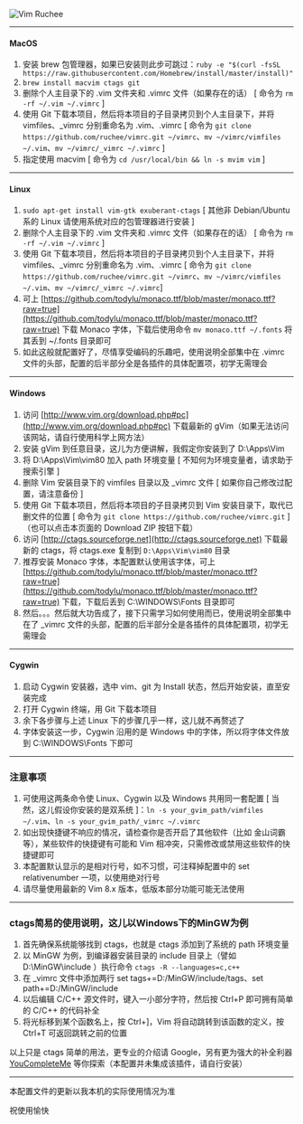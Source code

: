 ![Vim Ruchee](https://raw.github.com/ruchee/vimrc/master/macvim.jpg "Vim Ruchee")

----
#### MacOS

1. 安装 brew 包管理器，如果已安装则此步可跳过：`ruby -e "$(curl -fsSL https://raw.githubusercontent.com/Homebrew/install/master/install)"`
2. `brew install macvim ctags git`
3. 删除个人主目录下的 .vim 文件夹和 .vimrc 文件（如果存在的话） [ 命令为 `rm -rf ~/.vim ~/.vimrc` ]
4. 使用 Git 下载本项目，然后将本项目的子目录拷贝到个人主目录下，并将 vimfiles、_vimrc 分别重命名为 .vim、.vimrc [ 命令为 `git clone https://github.com/ruchee/vimrc.git ~/vimrc`、`mv ~/vimrc/vimfiles ~/.vim`、`mv ~/vimrc/_vimrc ~/.vimrc` ]
5. 指定使用 macvim [ 命令为 `cd /usr/local/bin && ln -s mvim vim` ]

----

#### Linux

1. `sudo apt-get install vim-gtk exuberant-ctags` [ 其他非 Debian/Ubuntu 系的 Linux 请使用系统对应的包管理器进行安装 ]
2. 删除个人主目录下的 .vim 文件夹和 .vimrc 文件（如果存在的话） [ 命令为 `rm -rf ~/.vim ~/.vimrc` ]
3. 使用 Git 下载本项目，然后将本项目的子目录拷贝到个人主目录下，并将 vimfiles、_vimrc 分别重命名为 .vim、.vimrc [ 命令为 `git clone https://github.com/ruchee/vimrc.git ~/vimrc`、`mv ~/vimrc/vimfiles ~/.vim`、`mv ~/vimrc/_vimrc ~/.vimrc`]
4. 可上 [https://github.com/todylu/monaco.ttf/blob/master/monaco.ttf?raw=true](https://github.com/todylu/monaco.ttf/blob/master/monaco.ttf?raw=true) 下载 Monaco 字体，下载后使用命令 `mv monaco.ttf ~/.fonts` 将其丢到 ~/.fonts 目录即可
5. 如此这般就配置好了，尽情享受编码的乐趣吧，使用说明全部集中在 .vimrc 文件的头部，配置的后半部分全是各插件的具体配置项，初学无需理会

----

#### Windows

1. 访问 [http://www.vim.org/download.php#pc](http://www.vim.org/download.php#pc) 下载最新的 gVim（如果无法访问该网站，请自行使用科学上网方法）
2. 安装 gVim 到任意目录，这儿为方便讲解，我假定你安装到了 D:\Apps\Vim
3. 将 D:\Apps\Vim\vim80 加入 path 环境变量 [ 不知何为环境变量者，请求助于搜索引擎 ]
4. 删除 Vim 安装目录下的 vimfiles 目录以及 _vimrc 文件 [ 如果你自己修改过配置，请注意备份 ]
5. 使用 Git 下载本项目，然后将本项目的子目录拷贝到 Vim 安装目录下，取代已删文件的位置 [ 命令为 `git clone https://github.com/ruchee/vimrc.git` ]（也可以点击本页面的 Download ZIP 按钮下载）
6. 访问 [http://ctags.sourceforge.net](http://ctags.sourceforge.net) 下载最新的 ctags，将 ctags.exe 复制到 `D:\Apps\Vim\vim80` 目录
7. 推荐安装 Monaco 字体，本配置默认使用该字体，可上 [https://github.com/todylu/monaco.ttf/blob/master/monaco.ttf?raw=true](https://github.com/todylu/monaco.ttf/blob/master/monaco.ttf?raw=true) 下载，下载后丢到 C:\WINDOWS\Fonts 目录即可
8. 然后。。。然后就大功告成了，接下只需学习如何使用而已，使用说明全部集中在了 _vimrc 文件的头部，配置的后半部分全是各插件的具体配置项，初学无需理会

----

#### Cygwin

1. 启动 Cygwin 安装器，选中 vim、git 为 Install 状态，然后开始安装，直至安装完成
2. 打开 Cygwin 终端，用 Git 下载本项目
3. 余下各步骤与上述 Linux 下的步骤几乎一样，这儿就不再赘述了
4. 字体安装这一步，Cygwin 沿用的是 Windows 中的字体，所以将字体文件放到 C:\WINDOWS\Fonts 下即可

----

### 注意事项

1. 可使用这两条命令使 Linux、Cygwin 以及 Windows 共用同一套配置 [ 当然，这儿假设你安装的是双系统 ]：`ln -s your_gvim_path/vimfiles ~/.vim`、`ln -s your_gvim_path/_vimrc ~/.vimrc`
2. 如出现快捷键不响应的情况，请检查你是否开启了其他软件（比如 金山词霸 等），某些软件的快捷键有可能和 Vim 相冲突，只需修改或禁用这些软件的快捷键即可
3. 本配置默认显示的是相对行号，如不习惯，可注释掉配置中的 set relativenumber 一项，以使用绝对行号
4. 请尽量使用最新的 Vim 8.x 版本，低版本部分功能可能无法使用

----

### ctags简易的使用说明，这儿以Windows下的MinGW为例

1. 首先确保系统能够找到 ctags，也就是 ctags 添加到了系统的 path 环境变量
2. 以 MinGW 为例，到编译器安装目录的 include 目录上（譬如 D:\MinGW\include ）执行命令 `ctags -R --languages=c,c++`
3. 在 _vimrc 文件中添加两行 set tags+=D:/MinGW/include/tags、set path+=D:/MinGW/include
4. 以后编辑 C/C++ 源文件时，键入一小部分字符，然后按 Ctrl+P 即可拥有简单的 C/C++ 的代码补全
5. 将光标移到某个函数名上，按 Ctrl+]，Vim 将自动跳转到该函数的定义，按 Ctrl+T 可返回跳转之前的位置

以上只是 ctags 简单的用法，更专业的介绍请 Google，另有更为强大的补全利器 [YouCompleteMe](https://github.com/Valloric/YouCompleteMe) 等你探索（本配置并未集成该插件，请自行安装）

----

本配置文件的更新以我本机的实际使用情况为准

祝使用愉快
